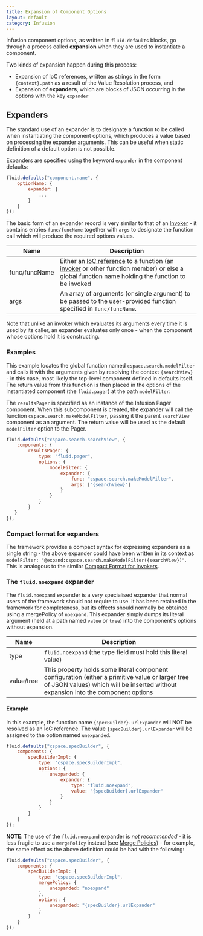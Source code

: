 ```yaml
---
title: Expansion of Component Options
layout: default
category: Infusion
---
```


Infusion component options, as written in `fluid.defaults` blocks, go through a process called **expansion** when they are used to instantiate a component.

Two kinds of expansion happen during this process:

* Expansion of IoC references, written as strings in the form `{context}.path` as a result of the Value Resolution process, and
* Expansion of **expanders**, which are blocks of JSON occurring in the options with the key `expander`

## Expanders ##

The standard use of an expander is to designate a function to be called when instantiating the component options, which produces a value based on processing the expander arguments. This can be useful when static definition of a default option is not possible.

Expanders are specified using the keyword `expander` in the component defaults:

```javascript
fluid.defaults("component.name", {
    optionName: {
        expander: {
            ...
        }
    }
});
```

The basic form of an expander record is very similar to that of an [Invoker](Invokers.md) - it contains entries `func/funcName` together with `args` to designate the function call which will produce the required options values.

<table>
    <thead>
        <tr>
            <th>Name</th>
            <th>Description</th>
        </tr>
    </thead>
    <tbody>
        <tr>
            <td>func/funcName</td>
            <td>
                Either an <a href="IoCReferences.md">IoC reference</a> to a function (an <a href="Invokers.md">invoker</a> or other function member) or else a global function name holding the function to be invoked
            </td>
        </tr>
        <tr>
            <td>args</td>
            <td>
                An array of arguments (or single argument) to be passed to the user-provided function specified in <code>func/funcName</code>.
            </td>
        </tr>
    </tbody>
</table>

Note that unlike an invoker which evaluates its arguments every time it is used by its caller, an expander evaluates only once - when the component whose options hold it is constructing.

### Examples ###

This example locates the global function named `cspace.search.modelFilter` and calls it with the arguments given by resolving the context `{searchView}` - in this case, most likely the top-level component defined in defaults itself. The return value from this function is then placed in the options of the instantiated component (the `fluid.pager`) at the path `modelFilter`:

The `resultsPager` is specified as an instance of the Infusion Pager component. When this subcomponent is created, the expander will call the function `cspace.search.makeModelFilter`, passing it the parent `searchView` component as an argument. The return value will be used as the default `modelFilter` option to the Pager.

```javascript
fluid.defaults("cspace.search.searchView", {
    components: {
        resultsPager: {
            type: "fluid.pager",
            options: {
                modelFilter: {
                    expander: {
                        func: "cspace.search.makeModelFilter",
                        args: ["{searchView}"]
                    }
                }
            }
        }
   }
});
```

### Compact format for expanders ####
The framework provides a compact syntax for expressing expanders as a single string - the above expander could have been written in its context as `modelFilter: "@expand:cspace.search.makeModelFilter({searchView})"`.
This is analogous to the similar [Compact Format for Invokers](Invokers.md#compact-format-for-invokers).

### The `fluid.noexpand` expander ###

The `fluid.noexpand` expander is a very specialised expander that normal users of the framework should not require to use. It has been retained in the framework for completeness, but its effects should normally be obtained using a mergePolicy of `noexpand`. This expander simply dumps its literal argument (held at a path named `value` or `tree`) into the component's options without expansion.

<table>
    <thead>
        <tr>
            <th>Name</th>
            <th>Description</th>
        </tr>
    </thead>
    <tbody>
        <tr>
            <td>type</td>
            <td>
                <code>fluid.noexpand</code> (the type field must hold this literal value)
            </td>
        </tr>
        <tr>
            <td>value/tree</td>
            <td>
                This property holds some literal component configuration (either a primitive value or larger tree of JSON values) which will be inserted without expansion into the component options
            </td>
        </tr>
    </tbody>
</table>

#### Example #####

In this example, the function name `{specBuilder}.urlExpander` will NOT be resolved as an IoC reference. The value `{specBuilder}.urlExpander` will be assigned to the option named `unexpanded`.

```javascript
fluid.defaults("cspace.specBuilder", {
    components: {
        specBuilderImpl: {
            type: "cspace.specBuilderImpl",
            options: {
                unexpanded: {
                    expander: {
                        type: "fluid.noexpand",
                        value: "{specBuilder}.urlExpander"
                    }
                }
            }
        }
    }
});
```

**NOTE**: The use of the `fluid.noexpand` expander is _not recommended_ - it is less fragile to use a ``mergePolicy`` instead (see [Merge Policies](OptionsMerging.md#structure-of-the-merge-policy-object)) - for example, the same effect as the above definition could be had with the following:

```javascript
fluid.defaults("cspace.specBuilder", {
    components: {
        specBuilderImpl: {
            type: "cspace.specBuilderImpl",
            mergePolicy: {
                unexpanded: "noexpand"
            },
            options: {
                unexpanded: "{specBuilder}.urlExpander"
            }
        }
    }
});
```
